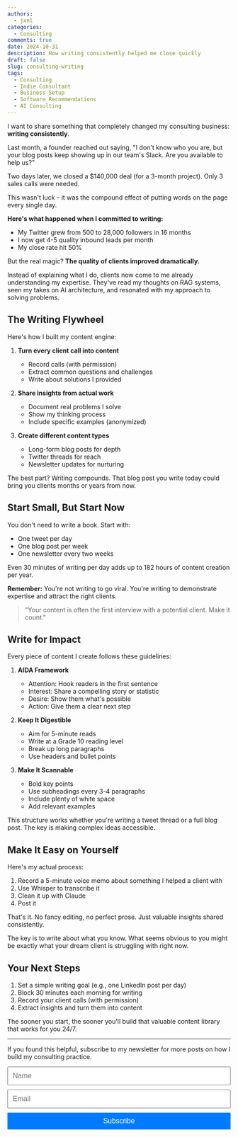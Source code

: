 ```yaml
---
authors:
  - jxnl
categories:
  - Consulting
comments: true
date: 2024-10-31
description: How writing consistently helped me close quickly
draft: false
slug: consulting-writing
tags:
  - Consulting
  - Indie Consultant
  - Business Setup
  - Software Recommendations
  - AI Consulting
---
```


I want to share something that completely changed my consulting business: **writing consistently**.

Last month, a founder reached out saying, "I don't know who you are, but your blog posts keep showing up in our team's Slack. Are you available to help us?"

Two days later, we closed a $140,000 deal (for a 3-month project). Only 3 sales calls were needed.

This wasn't luck – it was the compound effect of putting words on the page every single day.

<!-- more -->

**Here's what happened when I committed to writing:**

- My Twitter grew from 500 to 28,000 followers in 16 months
- I now get 4-5 quality inbound leads per month
- My close rate hit 50%

But the real magic? **The quality of clients improved dramatically.**

Instead of explaining what I do, clients now come to me already understanding my expertise. They've read my thoughts on RAG systems, seen my takes on AI architecture, and resonated with my approach to solving problems.

## The Writing Flywheel

Here's how I built my content engine:

1. **Turn every client call into content**

   - Record calls (with permission)
   - Extract common questions and challenges
   - Write about solutions I provided

2. **Share insights from actual work**

   - Document real problems I solve
   - Show my thinking process
   - Include specific examples (anonymized)

3. **Create different content types**
   - Long-form blog posts for depth
   - Twitter threads for reach
   - Newsletter updates for nurturing

The best part? Writing compounds. That blog post you write today could bring you clients months or years from now.

## Start Small, But Start Now

You don't need to write a book. Start with:

- One tweet per day
- One blog post per week
- One newsletter every two weeks

Even 30 minutes of writing per day adds up to 182 hours of content creation per year.

**Remember:** You're not writing to go viral. You're writing to demonstrate expertise and attract the right clients.

> "Your content is often the first interview with a potential client. Make it count."

## Write for Impact

Every piece of content I create follows these guidelines:

1. **AIDA Framework**

   - Attention: Hook readers in the first sentence
   - Interest: Share a compelling story or statistic
   - Desire: Show them what's possible
   - Action: Give them a clear next step

2. **Keep It Digestible**

   - Aim for 5-minute reads
   - Write at a Grade 10 reading level
   - Break up long paragraphs
   - Use headers and bullet points

3. **Make It Scannable**
   - Bold key points
   - Use subheadings every 3-4 paragraphs
   - Include plenty of white space
   - Add relevant examples

This structure works whether you're writing a tweet thread or a full blog post. The key is making complex ideas accessible.

## Make It Easy on Yourself

Here's my actual process:

1. Record a 5-minute voice memo about something I helped a client with
2. Use Whisper to transcribe it
3. Clean it up with Claude
4. Post it

That's it. No fancy editing, no perfect prose. Just valuable insights shared consistently.

The key is to write about what you know. What seems obvious to you might be exactly what your dream client is struggling with right now.

## Your Next Steps

1. Set a simple writing goal (e.g., one LinkedIn post per day)
2. Block 30 minutes each morning for writing
3. Record your client calls (with permission)
4. Extract insights and turn them into content

The sooner you start, the sooner you'll build that valuable content library that works for you 24/7.

---

If you found this helpful, subscribe to my newsletter for more posts on how I build my consulting practice.

<form action="https://indieconsulting.podia.com/email_lists/884902/subscriptions" accept-charset="UTF-8" method="post" style="width: 100%; max-width: 600px; margin: 0 auto;">
    <input type="text" name="name" placeholder="Name" style="width: 100%; padding: 10px; font-size: 16px; margin-bottom: 10px;" />
    <input type="email" name="email" required="required" placeholder="Email" style="width: 100%; padding: 10px; font-size: 16px; margin-bottom: 10px;" />
    <input type="submit" value="Subscribe" style="width: 100%; padding: 10px; background-color: #007bff; color: white; border: none; font-size: 16px; cursor: pointer;" />
</form>
